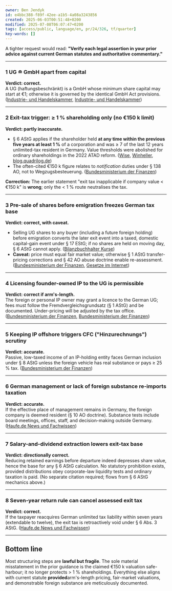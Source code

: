 ```yaml
---
owner: Ben Jendyk
id: e4bbc388-f89f-42ee-a1b5-4a08a3243856
created: 2025-06-03T00:51:48+0200
modified: 2025-07-08T06:07:47+0200
tags: [access/public, language/en, pr/24/326, tf/quarter]
key-words: []
---
```


A tighter request would read: **"Verify each legal assertion in your prior advice against current German statutes and authoritative commentary."**

* * *

### 1 UG ≘ GmbH apart from capital

**Verdict: correct.**  
A UG (haftungsbeschränkt) is a GmbH whose minimum share capital may start at €1; otherwise it is governed by the identical GmbH Act provisions. ([Industrie- und Handelskammer](https://www.ihk.de/rhein-neckar/recht/wirtschaftsrecht/gesellschaftsrecht/gmbh-ug-gruendung-946746?utm_source=chatgpt.com), [Industrie- und Handelskammer](https://www.ihk.de/aachen/recht/rechtsinformationen/aktuelle-dokumente-zum-thema-recht/unternehmergesellschaft-607432?utm_source=chatgpt.com))
* * *

### 2 Exit-tax trigger: ≥ 1 % shareholding **only** (no €150 k limit)

**Verdict: partly inaccurate.**

- § 6 AStG applies if the shareholder held **at any time within the previous five years at least 1 %** of a corporation and was ≥ 7 of the last 12 years unlimited-tax resident in Germany. Value thresholds were abolished for ordinary shareholdings in the 2022 ATAD reform. ([Wise](https://wise.com/de/blog/wegzugsbesteuerung?utm_source=chatgpt.com), [Winheller](https://www.winheller.com/steuerrecht-steuerberatung/internationales-steuerrecht/wegzugsbesteuerung.html?utm_source=chatgpt.com), [blog.quadrilog.de](https://blog.quadrilog.de/wegzugsbesteuerung?utm_source=chatgpt.com))
- The often-cited €150 k figure relates to _notification_ duties under § 138 AO, not to Wegzugsbesteuerung. ([Bundesministerium der Finanzen](https://www.bundesfinanzministerium.de/Content/DE/Downloads/BMF_Schreiben/Internationales_Steuerrecht/Allgemeine_Informationen/2018-02-05-Mitteilungspflichten-Auslandsbeziehungen-StUmgBG.pdf?__blob=publicationFile&v=4&utm_source=chatgpt.com))

**Correction:** The earlier statement "exit tax inapplicable if company value < €150 k" is **wrong**; only the < 1 % route neutralises the tax.
* * *

### 3 Pre-sale of shares before emigration freezes German tax base

**Verdict: correct, with caveat.**

- Selling UG shares to any buyer (including a future foreign holding) before emigration converts the later exit event into a taxed, domestic capital-gain event under § 17 EStG; if no shares are held on moving day, § 6 AStG cannot apply. ([Bilanzbuchhalter Kurse](https://www.bibukurse.de/einkommensteuer/einkuenfte/einkuenfte-aus-gewerbebetrieb/arten-gewerblicher-einkuenfte/einmalige-einkuenfte/veraeusserung-von-anteilen-an-kapitalgesellschaften-17-estg.html?utm_source=chatgpt.com))
- **Caveat:** price must equal fair market value; otherwise § 1 AStG transfer-pricing corrections and § 42 AO abuse doctrine enable re-assessment. ([Bundesministerium der Finanzen](https://www.bundesfinanzministerium.de/Content/DE/Downloads/BMF_Schreiben/Internationales_Steuerrecht/Allgemeine_Informationen/2023-12-22-grundsaetze-zur-anwendung-des-aussensteuergesetzes.pdf?__blob=publicationFile&v=1&utm_source=chatgpt.com), [Gesetze im Internet](https://www.gesetze-im-internet.de/ao_1977/__42.html?utm_source=chatgpt.com))
* * *

### 4 Licensing founder-owned IP to the UG is permissible

**Verdict: correct if arm's-length.**  
The foreign or personal IP owner may grant a licence to the German UG; fees must follow the Fremdvergleichsgrundsatz (§ 1 AStG) and be documented. Under-pricing will be adjusted by the tax office. ([Bundesministerium der Finanzen](https://www.bundesfinanzministerium.de/Content/DE/Downloads/BMF_Schreiben/Internationales_Steuerrecht/Allgemeine_Informationen/2023-12-22-grundsaetze-zur-anwendung-des-aussensteuergesetzes.pdf?__blob=publicationFile&v=1&utm_source=chatgpt.com), [Bundesministerium der Finanzen](https://www.bundesfinanzministerium.de/Content/DE/Downloads/BMF_Schreiben/Internationales_Steuerrecht/Allgemeine_Informationen/2005-04-12-Verwaltungsgrundsaetze-Verfahren.pdf?__blob=publicationFile&v=1&utm_source=chatgpt.com))

* * *

### 5 Keeping IP offshore triggers CFC ("Hinzurechnungs") scrutiny

**Verdict: accurate.**  
Passive, low-taxed income of an IP-holding entity faces German inclusion under § 8 AStG unless the foreign vehicle has real substance or pays ≥ 25 % tax. ([Bundesministerium der Finanzen](https://www.bundesfinanzministerium.de/Content/DE/Downloads/BMF_Schreiben/Internationales_Steuerrecht/Allgemeine_Informationen/2023-12-22-grundsaetze-zur-anwendung-des-aussensteuergesetzes.pdf?__blob=publicationFile&v=1&utm_source=chatgpt.com))

* * *

### 6 German management or lack of foreign substance re-imports taxation

**Verdict: accurate.**  
If the effective place of management remains in Germany, the foreign company is deemed resident (§ 10 AO doctrine). Substance tests include board meetings, offices, staff, and decision-making outside Germany. ([Haufe.de News und Fachwissen](https://www.haufe.de/id/kommentar/schwarzpahlkekess-ao-10-geschaeftsleitung-4-geschaeftsleitung-nach-doppelbesteuerungsabkommen-HI2002207.html?utm_source=chatgpt.com))

* * *

### 7 Salary-and-dividend extraction lowers exit-tax base

**Verdict: directionally correct.**  
Reducing retained earnings before departure indeed depresses share value, hence the base for any § 6 AStG calculation. No statutory prohibition exists, provided distributions obey corporate-law liquidity tests and ordinary taxation is paid. (No separate citation required; flows from § 6 AStG mechanics above.)

* * *

### 8 Seven-year return rule can cancel assessed exit tax

**Verdict: correct.**  
If the taxpayer reacquires German unlimited tax liability within seven years (extendable to twelve), the exit tax is retroactively void under § 6 Abs. 3 AStG. ([Haufe.de News und Fachwissen](https://www.haufe.de/id/beitrag/neues-zur-wegzugsteuer-nach-6-astg-rechtsstreit-verlo-1-grundlagen-der-wegzugsbesteuerung-HI16248977.html?utm_source=chatgpt.com))

* * *

## Bottom line

Most structuring steps are **lawful but fragile**. The sole material misstatement in the prior guidance is the claimed €150 k valuation safe-harbour; it no longer protects > 1 % shareholdings. Everything else aligns with current statute **provided**arm's-length pricing, fair-market valuations, and demonstrable foreign substance are meticulously documented.